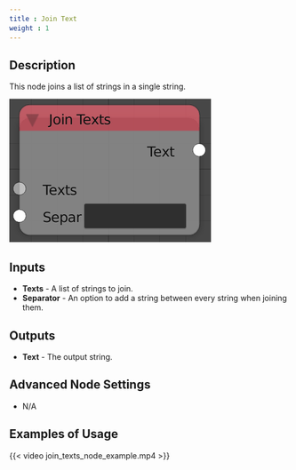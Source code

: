```yaml
---
title : Join Text
weight : 1
---
```


## Description

This node joins a list of strings in a single string.

![image](join_texts_node.png)

## Inputs

- **Texts** - A list of strings to join.
- **Separator** - An option to add a string between every string when
    joining them.

## Outputs

- **Text** - The output string.

## Advanced Node Settings

- N/A

## Examples of Usage

{{< video join_texts_node_example.mp4 >}}
